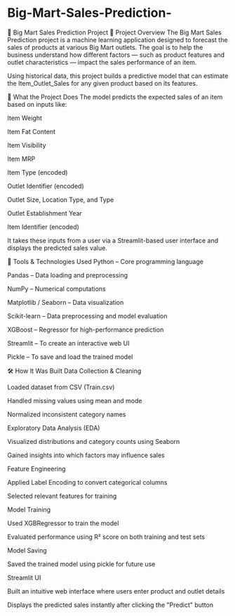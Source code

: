 # Big-Mart-Sales-Prediction-
🛒 Big Mart Sales Prediction Project
📌 Project Overview
The Big Mart Sales Prediction project is a machine learning application designed to forecast the sales of products at various Big Mart outlets. The goal is to help the business understand how different factors — such as product features and outlet characteristics — impact the sales performance of an item.

Using historical data, this project builds a predictive model that can estimate the Item_Outlet_Sales for any given product based on its features.

🧠 What the Project Does
The model predicts the expected sales of an item based on inputs like:

Item Weight

Item Fat Content

Item Visibility

Item MRP

Item Type (encoded)

Outlet Identifier (encoded)

Outlet Size, Location Type, and Type

Outlet Establishment Year

Item Identifier (encoded)

It takes these inputs from a user via a Streamlit-based user interface and displays the predicted sales value.

🔧 Tools & Technologies Used
Python – Core programming language

Pandas – Data loading and preprocessing

NumPy – Numerical computations

Matplotlib / Seaborn – Data visualization

Scikit-learn – Data preprocessing and model evaluation

XGBoost – Regressor for high-performance prediction

Streamlit – To create an interactive web UI

Pickle – To save and load the trained model

🛠️ How It Was Built
Data Collection & Cleaning

Loaded dataset from CSV (Train.csv)

Handled missing values using mean and mode

Normalized inconsistent category names

Exploratory Data Analysis (EDA)

Visualized distributions and category counts using Seaborn

Gained insights into which factors may influence sales

Feature Engineering

Applied Label Encoding to convert categorical columns

Selected relevant features for training

Model Training

Used XGBRegressor to train the model

Evaluated performance using R² score on both training and test sets

Model Saving

Saved the trained model using pickle for future use

Streamlit UI

Built an intuitive web interface where users enter product and outlet details

Displays the predicted sales instantly after clicking the "Predict" button
